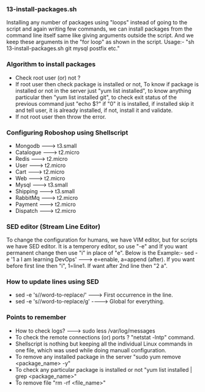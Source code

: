 ### 13-install-packages.sh
Installing any number of packages using "loops" instead of going to the script and again writing few commands, we can install packages from the command line itself same like giving arguments outside the script. And we keep these arguments in the "for loop" as shown in the script. Usage:- "sh 13-install-packages.sh git mysql postfix etc."

### Algorithm to install packages
- Check root user (or) not ?
- If root user then check package is installed or not, To know if package is installed or not in the server
  just "yum list installed", to know anything particular then "yum list installed git", to check exit status
  of the previous command just "echo $?" if "0" it is installed, if installed skip it and tell user, it is
  already installed, if not, install it and validate.
- If not root user then throw the error.

### Configuring Roboshop using Shellscript
- Mongodb ---> t3.small
- Catalogue ---> t2.micro
- Redis ---> t2.micro 
- User ---> t2.micro
- Cart ---> t2.micro
- Web ---> t2.micro
- Mysql ---> t3.small
- Shipping ---> t3.small
- RabbitMq ---> t2.micro
- Payment ---> t2.micro
- Dispatch ---> t2.micro

### SED editor (Stream Line Editor)
To change the configuration for humans, we have VIM editor, but for scripts we have SED editor. It is a temperory editor, so use "-e" and If you want permanent change then use "i" in place of "e". Below is the Example:- sed -e '1 a I am  learning DevOps'<file-name> ---> e=enable, a=append (after). If you want before first line then "i", 1=line1. If want after 2nd line then "2 a".

### How to update lines using SED
- sed -e 's/<word-to-find>/word-to-replace/' ---> First occurrence in the line.
- sed -e 's/<word-to-find>/word-to-replace/g' ----> Global for everything.

### Points to remember
- How to check logs? ---> sudo less /var/log/messages
- To check the remote connections (or) ports ? "netstat -lntp" command.
- Shellscript is nothing but keeping all the individual Linux commands in one file, which was used
  while doing manuall configuration.
- To remove any installed package in the server "sudo yum remove <package_name> -y"
- To check any particular package is installed or not "yum list installed | grep <package_name>"
- To remove file "rm -rf <file_name>"
